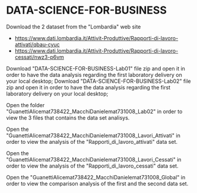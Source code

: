 # DATA-SCIENCE-FOR-BUSINESS

Download the 2 dataset from the "Lombardia" web site
  - https://www.dati.lombardia.it/Attivit-Produttive/Rapporti-di-lavoro-attivati/qbau-cyuc 
  - https://www.dati.lombardia.it/Attivit-Produttive/Rapporti-di-lavoro-cessati/nwz3-p6vm

Download "DATA-SCIENCE-FOR-BUSINESS-Lab01" file zip and open it in order to have the data analysis regarding the first laboratory delivery on your local desktop;
Download "DATA-SCIENCE-FOR-BUSINESS-Lab02" file zip and open it in order to have the data analysis regarding the first laboratory delivery on your local desktop;

Open the folder "GuanettiAlicemat738422_MacchiDanielemat731008_Lab02" in order to view the 3 files that contains the data set analisys.

Open the "GuanettiAlicemat738422_MacchiDanielemat731008_Lavori_Attivati" in order to view the analysis of the "Rapporti_di_lavoro_attivati" data set.

Open the "GuanettiAlicemat738422_MacchiDanielemat731008_Lavori_Cessati" in order to view the analysis of the "Rapporti_di_lavoro_cessati" data set.

Open the "GuanettiAlicemat738422_MacchiDanielemat731008_Global" in order to view the comparison analysis of the first and the second data set.



